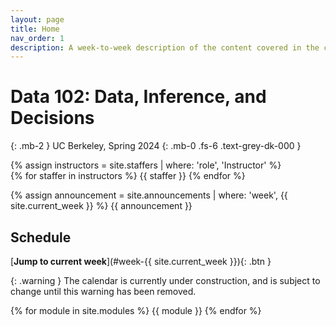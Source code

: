 ```yaml
---
layout: page
title: Home
nav_order: 1
description: A week-to-week description of the content covered in the course.
---
```


# Data 102: Data, Inference, and Decisions

{: .mb-2 }
UC Berkeley, Spring 2024
{: .mb-0 .fs-6 .text-grey-dk-000 }

<div>
{% assign instructors = site.staffers | where: 'role', 'Instructor' %}
  <div class="role">
    {% for staffer in instructors %}
    {{ staffer }}
    {% endfor %}
  </div>
</div>

{% assign announcement = site.announcements | where: 'week', {{ site.current_week }} %}
{{ announcement }}


## Schedule
[**Jump to current week**](#week-{{ site.current_week }}){: .btn }

{: .warning }
The calendar is currently under construction, and is subject to change until this warning has been removed.

{% for module in site.modules %}
{{ module }}
{% endfor %}